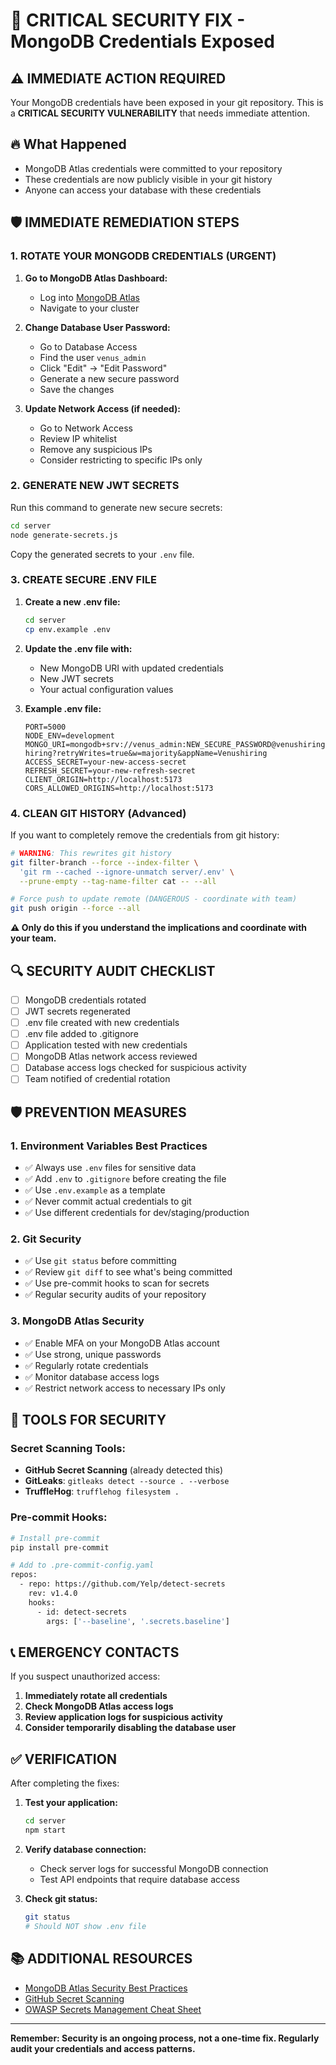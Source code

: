# 🚨 CRITICAL SECURITY FIX - MongoDB Credentials Exposed

## ⚠️ IMMEDIATE ACTION REQUIRED

Your MongoDB credentials have been exposed in your git repository. This is a **CRITICAL SECURITY VULNERABILITY** that needs immediate attention.

## 🔥 What Happened

- MongoDB Atlas credentials were committed to your repository
- These credentials are now publicly visible in your git history
- Anyone can access your database with these credentials

## 🛡️ IMMEDIATE REMEDIATION STEPS

### 1. **ROTATE YOUR MONGODB CREDENTIALS (URGENT)**

1. **Go to MongoDB Atlas Dashboard:**
   - Log into [MongoDB Atlas](https://cloud.mongodb.com/)
   - Navigate to your cluster

2. **Change Database User Password:**
   - Go to Database Access
   - Find the user `venus_admin`
   - Click "Edit" → "Edit Password"
   - Generate a new secure password
   - Save the changes

3. **Update Network Access (if needed):**
   - Go to Network Access
   - Review IP whitelist
   - Remove any suspicious IPs
   - Consider restricting to specific IPs only

### 2. **GENERATE NEW JWT SECRETS**

Run this command to generate new secure secrets:

```bash
cd server
node generate-secrets.js
```

Copy the generated secrets to your `.env` file.

### 3. **CREATE SECURE .ENV FILE**

1. **Create a new .env file:**
   ```bash
   cd server
   cp env.example .env
   ```

2. **Update the .env file with:**
   - New MongoDB URI with updated credentials
   - New JWT secrets
   - Your actual configuration values

3. **Example .env file:**
   ```env
   PORT=5000
   NODE_ENV=development
   MONGO_URI=mongodb+srv://venus_admin:NEW_SECURE_PASSWORD@venushiring.zhh9efb.mongodb.net/venus-hiring?retryWrites=true&w=majority&appName=Venushiring
   ACCESS_SECRET=your-new-access-secret
   REFRESH_SECRET=your-new-refresh-secret
   CLIENT_ORIGIN=http://localhost:5173
   CORS_ALLOWED_ORIGINS=http://localhost:5173
   ```

### 4. **CLEAN GIT HISTORY (Advanced)**

If you want to completely remove the credentials from git history:

```bash
# WARNING: This rewrites git history
git filter-branch --force --index-filter \
  'git rm --cached --ignore-unmatch server/.env' \
  --prune-empty --tag-name-filter cat -- --all

# Force push to update remote (DANGEROUS - coordinate with team)
git push origin --force --all
```

**⚠️ Only do this if you understand the implications and coordinate with your team.**

## 🔍 SECURITY AUDIT CHECKLIST

- [ ] MongoDB credentials rotated
- [ ] JWT secrets regenerated
- [ ] .env file created with new credentials
- [ ] .env file added to .gitignore
- [ ] Application tested with new credentials
- [ ] MongoDB Atlas network access reviewed
- [ ] Database access logs checked for suspicious activity
- [ ] Team notified of credential rotation

## 🛡️ PREVENTION MEASURES

### 1. **Environment Variables Best Practices**

- ✅ Always use `.env` files for sensitive data
- ✅ Add `.env` to `.gitignore` before creating the file
- ✅ Use `.env.example` as a template
- ✅ Never commit actual credentials to git
- ✅ Use different credentials for dev/staging/production

### 2. **Git Security**

- ✅ Use `git status` before committing
- ✅ Review `git diff` to see what's being committed
- ✅ Use pre-commit hooks to scan for secrets
- ✅ Regular security audits of your repository

### 3. **MongoDB Atlas Security**

- ✅ Enable MFA on your MongoDB Atlas account
- ✅ Use strong, unique passwords
- ✅ Regularly rotate credentials
- ✅ Monitor database access logs
- ✅ Restrict network access to necessary IPs only

## 🔧 TOOLS FOR SECURITY

### Secret Scanning Tools:
- **GitHub Secret Scanning** (already detected this)
- **GitLeaks**: `gitleaks detect --source . --verbose`
- **TruffleHog**: `trufflehog filesystem .`

### Pre-commit Hooks:
```bash
# Install pre-commit
pip install pre-commit

# Add to .pre-commit-config.yaml
repos:
  - repo: https://github.com/Yelp/detect-secrets
    rev: v1.4.0
    hooks:
      - id: detect-secrets
        args: ['--baseline', '.secrets.baseline']
```

## 📞 EMERGENCY CONTACTS

If you suspect unauthorized access:
1. **Immediately rotate all credentials**
2. **Check MongoDB Atlas access logs**
3. **Review application logs for suspicious activity**
4. **Consider temporarily disabling the database user**

## ✅ VERIFICATION

After completing the fixes:

1. **Test your application:**
   ```bash
   cd server
   npm start
   ```

2. **Verify database connection:**
   - Check server logs for successful MongoDB connection
   - Test API endpoints that require database access

3. **Check git status:**
   ```bash
   git status
   # Should NOT show .env file
   ```

## 📚 ADDITIONAL RESOURCES

- [MongoDB Atlas Security Best Practices](https://docs.atlas.mongodb.com/security/)
- [GitHub Secret Scanning](https://docs.github.com/en/code-security/secret-scanning)
- [OWASP Secrets Management Cheat Sheet](https://cheatsheetseries.owasp.org/cheatsheets/Secrets_Management_Cheat_Sheet.html)

---

**Remember: Security is an ongoing process, not a one-time fix. Regularly audit your credentials and access patterns.**
